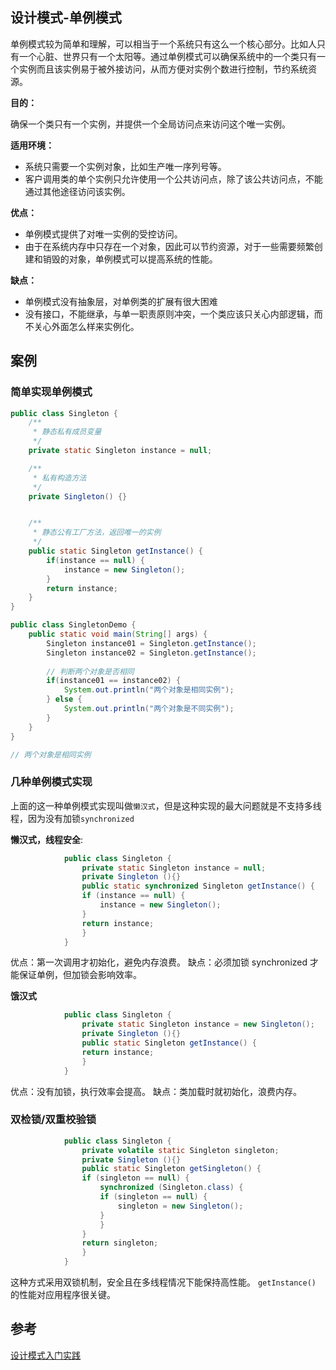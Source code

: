 ## 设计模式-单例模式

单例模式较为简单和理解，可以相当于一个系统只有这么一个核心部分。比如人只有一个心脏、世界只有一个太阳等。通过单例模式可以确保系统中的一个类只有一个实例而且该实例易于被外接访问，从而方便对实例个数进行控制，节约系统资源。

**目的：**

确保一个类只有一个实例，并提供一个全局访问点来访问这个唯一实例。

**适用环境：**

- 系统只需要一个实例对象，比如生产唯一序列号等。
- 客户调用类的单个实例只允许使用一个公共访问点，除了该公共访问点，不能通过其他途径访问该实例。

**优点：**

- 单例模式提供了对唯一实例的受控访问。
- 由于在系统内存中只存在一个对象，因此可以节约资源，对于一些需要频繁创建和销毁的对象，单例模式可以提高系统的性能。

**缺点：**

- 单例模式没有抽象层，对单例类的扩展有很大困难
- 没有接口，不能继承，与单一职责原则冲突，一个类应该只关心内部逻辑，而不关心外面怎么样来实例化。

## 案例

### 简单实现单例模式

```java
public class Singleton {
    /**
     * 静态私有成员变量
     */
    private static Singleton instance = null;

    /**
     * 私有构造方法
     */
    private Singleton() {}


    /**
     * 静态公有工厂方法，返回唯一的实例
     */
    public static Singleton getInstance() {
        if(instance == null) {
            instance = new Singleton();
        }
        return instance;
    }
}
```

```java
public class SingletonDemo {
    public static void main(String[] args) {
        Singleton instance01 = Singleton.getInstance();
        Singleton instance02 = Singleton.getInstance();
        
        // 判断两个对象是否相同
        if(instance01 == instance02) {
            System.out.println("两个对象是相同实例");
        } else {
            System.out.println("两个对象是不同实例");
        }
    }
}

// 两个对象是相同实例
```

### 几种单例模式实现

上面的这一种单例模式实现叫做`懒汉式`，但是这种实现的最大问题就是不支持多线程，因为没有加锁`synchronized`

**懒汉式，线程安全**:

```java
            public class Singleton {  
                private static Singleton instance = null;  
                private Singleton (){}  
                public static synchronized Singleton getInstance() {  
                if (instance == null) {  
                    instance = new Singleton();  
                }  
                return instance;  
                }  
            } 
```

优点：第一次调用才初始化，避免内存浪费。
缺点：必须加锁 synchronized 才能保证单例，但加锁会影响效率。

**饿汉式**

```java
            public class Singleton {  
                private static Singleton instance = new Singleton();  
                private Singleton (){}  
                public static Singleton getInstance() {  
                return instance;  
                }  
            }  
```

优点：没有加锁，执行效率会提高。
缺点：类加载时就初始化，浪费内存。

### 双检锁/双重校验锁

```java
            public class Singleton {  
                private volatile static Singleton singleton;  
                private Singleton (){}  
                public static Singleton getSingleton() {  
                if (singleton == null) {  
                    synchronized (Singleton.class) {  
                    if (singleton == null) {  
                        singleton = new Singleton();  
                    }  
                    }  
                }  
                return singleton;  
                }  
            }  
```

这种方式采用双锁机制，安全且在多线程情况下能保持高性能。
`getInstance()` 的性能对应用程序很关键。

## 参考

[设计模式入门实践](https://www.cmsblogs.com/article/1407700161655869440)